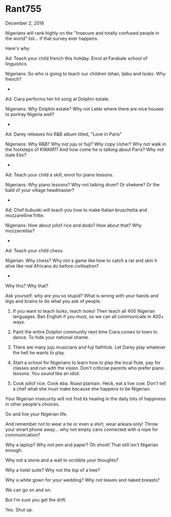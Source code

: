 # Rant755


December 2, 2016

Nigerians will rank highly on the "Insecure and totally confused people in the world" list... if that survey ever happens.

Here's why:

Ad: Teach your child french this holiday. Enrol at Farabale school of linguistics.

Nigerians: So who is going to teach our children Ishan, Ijebu and Isoko. Why french?

*
Ad: Ciara performs her hit song at Dolphin estate.

Nigerians: Why Dolphin estate? Why not Lekki where there are nice houses to portray Nigeria well?

*
Ad: Darey releases his R&B album titled, "Love in Paris"

Nigerians: Why R&B? Why not juju or fuji? Why copy Usher? Why not walk in the footsteps of KWAM1? And how come he is talking about Paris? Why not Isale Eko? 

*
Ad: Teach your child a skill, enrol for piano lessons.

Nigerians: Why piano lessons? Why not talking drum? Or shekere? Or the bald of your village headmaster?

*
Ad: Chef bubuski will teach you how to make Italian bruschetta and mozzarelline fritte.

Nigerians: How about jollof rice and dodo? How about that? Why mozzarrellas? 

*
Ad: Teach your child chess.

Nigerian: Why chess? Why not a game like how to catch a rat and skin it alive like real Africans do before civilisation?

*
Why this? Why that?

Ask yourself: why are you so stupid? What is wrong with your hands and legs and brains to do what you ask of people. 

1) If you want to teach Isoko, teach Isoko! Then teach all 400 Nigerian languages. Ban English if you must, so we can all communicate in 400+ ways.

2) Paint the entire Dolphin community next time Ciara comes to town to dance. To hide your national shame.

3) There are many juju musicians and fuji faithfuls.  Let Darey play whatever the hell he wants to play. 

4) Start a school for Nigerians to learn how to play the local flute, pay for classes and run with the vision. Don't criticise parents who prefer piano lessons. You sound like an idiot. 

5) Cook jollof rice. Cook eba. Roast plantain. Heck, eat a live cow. Don't tell a chef what she must make because she happens to be Nigerian.

Your Nigerian insecurity will not find its healing in the daily bits of happiness in other people's choices. 

Go and live your Nigerian life. 

And remember not to wear a tie or even a shirt, wear ankara only! Throw your smart phone away... why not empty cans connected with a rope for communication?

Why a laptop? Why not pen and paper? Oh shoot! That still isn't Nigerian enough.

Why not a stone and a wall to scribble your thoughts?

Why a hotel suite? Why not the top of a tree? 

Why a white gown for your wedding? Why not leaves and naked breasts?

We can go on and on.

But I'm sure you get the drift. 

Yes. Shut up.